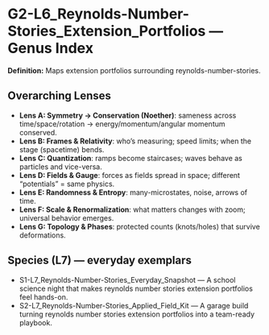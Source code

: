 # G2-L6_Reynolds-Number-Stories_Extension_Portfolios — Genus Index
**Definition:** Maps extension portfolios surrounding reynolds-number-stories.

## Overarching Lenses

- **Lens A: Symmetry -> Conservation (Noether)**: sameness across time/space/rotation → energy/momentum/angular momentum conserved.
- **Lens B: Frames & Relativity**: who’s measuring; speed limits; when the stage (spacetime) bends.
- **Lens C: Quantization**: ramps become staircases; waves behave as particles and vice-versa.
- **Lens D: Fields & Gauge**: forces as fields spread in space; different “potentials” = same physics.
- **Lens E: Randomness & Entropy**: many-microstates, noise, arrows of time.
- **Lens F: Scale & Renormalization**: what matters changes with zoom; universal behavior emerges.
- **Lens G: Topology & Phases**: protected counts (knots/holes) that survive deformations.

## Species (L7) — everyday exemplars
- S1-L7_Reynolds-Number-Stories_Everyday_Snapshot — A school science night that makes reynolds number stories extension portfolios feel hands-on.
- S2-L7_Reynolds-Number-Stories_Applied_Field_Kit — A garage build turning reynolds number stories extension portfolios into a team-ready playbook.

